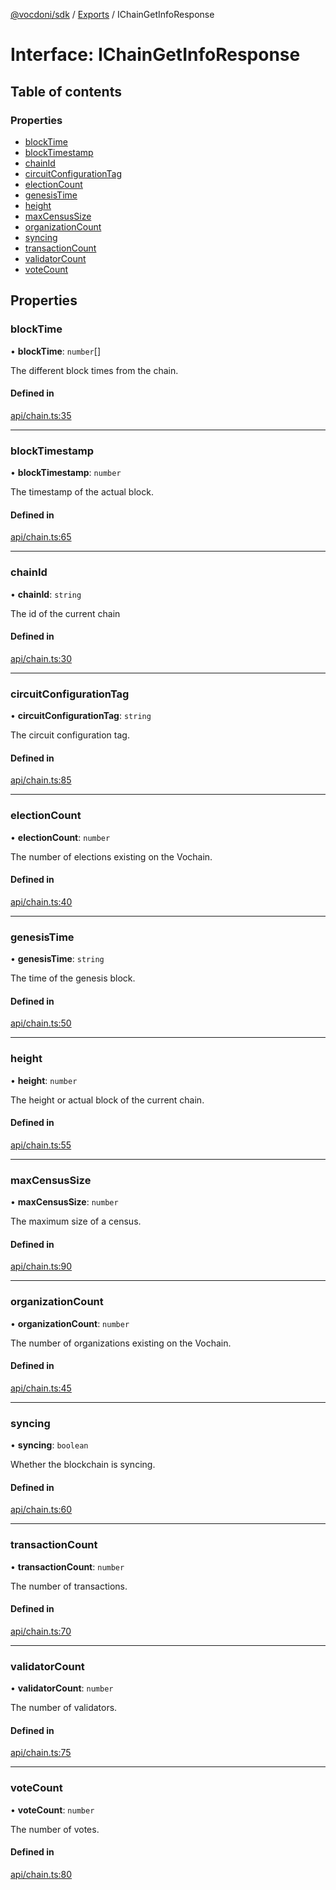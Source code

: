 [@vocdoni/sdk](/sdk) / [Exports](../modules) / IChainGetInfoResponse

# Interface: IChainGetInfoResponse

## Table of contents

### Properties

- [blockTime](IChainGetInfoResponse#blocktime)
- [blockTimestamp](IChainGetInfoResponse#blocktimestamp)
- [chainId](IChainGetInfoResponse#chainid)
- [circuitConfigurationTag](IChainGetInfoResponse#circuitconfigurationtag)
- [electionCount](IChainGetInfoResponse#electioncount)
- [genesisTime](IChainGetInfoResponse#genesistime)
- [height](IChainGetInfoResponse#height)
- [maxCensusSize](IChainGetInfoResponse#maxcensussize)
- [organizationCount](IChainGetInfoResponse#organizationcount)
- [syncing](IChainGetInfoResponse#syncing)
- [transactionCount](IChainGetInfoResponse#transactioncount)
- [validatorCount](IChainGetInfoResponse#validatorcount)
- [voteCount](IChainGetInfoResponse#votecount)

## Properties

### blockTime

• **blockTime**: `number`[]

The different block times from the chain.

#### Defined in

[api/chain.ts:35](https://github.com/vocdoni/vocdoni-sdk/blob/9e24a20/src/api/chain.ts#L35)

___

### blockTimestamp

• **blockTimestamp**: `number`

The timestamp of the actual block.

#### Defined in

[api/chain.ts:65](https://github.com/vocdoni/vocdoni-sdk/blob/9e24a20/src/api/chain.ts#L65)

___

### chainId

• **chainId**: `string`

The id of the current chain

#### Defined in

[api/chain.ts:30](https://github.com/vocdoni/vocdoni-sdk/blob/9e24a20/src/api/chain.ts#L30)

___

### circuitConfigurationTag

• **circuitConfigurationTag**: `string`

The circuit configuration tag.

#### Defined in

[api/chain.ts:85](https://github.com/vocdoni/vocdoni-sdk/blob/9e24a20/src/api/chain.ts#L85)

___

### electionCount

• **electionCount**: `number`

The number of elections existing on the Vochain.

#### Defined in

[api/chain.ts:40](https://github.com/vocdoni/vocdoni-sdk/blob/9e24a20/src/api/chain.ts#L40)

___

### genesisTime

• **genesisTime**: `string`

The time of the genesis block.

#### Defined in

[api/chain.ts:50](https://github.com/vocdoni/vocdoni-sdk/blob/9e24a20/src/api/chain.ts#L50)

___

### height

• **height**: `number`

The height or actual block of the current chain.

#### Defined in

[api/chain.ts:55](https://github.com/vocdoni/vocdoni-sdk/blob/9e24a20/src/api/chain.ts#L55)

___

### maxCensusSize

• **maxCensusSize**: `number`

The maximum size of a census.

#### Defined in

[api/chain.ts:90](https://github.com/vocdoni/vocdoni-sdk/blob/9e24a20/src/api/chain.ts#L90)

___

### organizationCount

• **organizationCount**: `number`

The number of organizations existing on the Vochain.

#### Defined in

[api/chain.ts:45](https://github.com/vocdoni/vocdoni-sdk/blob/9e24a20/src/api/chain.ts#L45)

___

### syncing

• **syncing**: `boolean`

Whether the blockchain is syncing.

#### Defined in

[api/chain.ts:60](https://github.com/vocdoni/vocdoni-sdk/blob/9e24a20/src/api/chain.ts#L60)

___

### transactionCount

• **transactionCount**: `number`

The number of transactions.

#### Defined in

[api/chain.ts:70](https://github.com/vocdoni/vocdoni-sdk/blob/9e24a20/src/api/chain.ts#L70)

___

### validatorCount

• **validatorCount**: `number`

The number of validators.

#### Defined in

[api/chain.ts:75](https://github.com/vocdoni/vocdoni-sdk/blob/9e24a20/src/api/chain.ts#L75)

___

### voteCount

• **voteCount**: `number`

The number of votes.

#### Defined in

[api/chain.ts:80](https://github.com/vocdoni/vocdoni-sdk/blob/9e24a20/src/api/chain.ts#L80)
